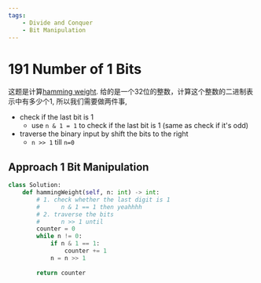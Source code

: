 ```yaml
---
tags:
    - Divide and Conquer
    - Bit Manipulation
---
```


# 191 Number of 1 Bits

这题是计算[hamming weight](https://en.wikipedia.org/wiki/Hamming_weight). 给的是一个32位的整数，计算这个整数的二进制表示中有多少个1, 所以我们需要做两件事,

- check if the last bit is 1
  - use `n & 1 = 1` to check if the last bit is 1 (same as check if it's odd)
- traverse the binary input by shift the bits to the right
  - `n >> 1` till `n=0`


## Approach 1 Bit Manipulation

```python
class Solution:
    def hammingWeight(self, n: int) -> int:
        # 1. check whether the last digit is 1
        #      n & 1 == 1 then yeahhhh
        # 2. traverse the bits
        #      n >> 1 until 
        counter = 0
        while n != 0:
            if n & 1 == 1:
                counter += 1            
            n = n >> 1
        
        return counter
```